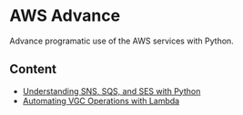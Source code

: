 # AWS Advance

Advance programatic use of the AWS services with Python.

## Content
* [Understanding SNS, SQS, and SES with Python](sns_sqs_ses/README.md)
* [Automating VGC Operations with Lambda](auto_scan_VPC/README.md)
